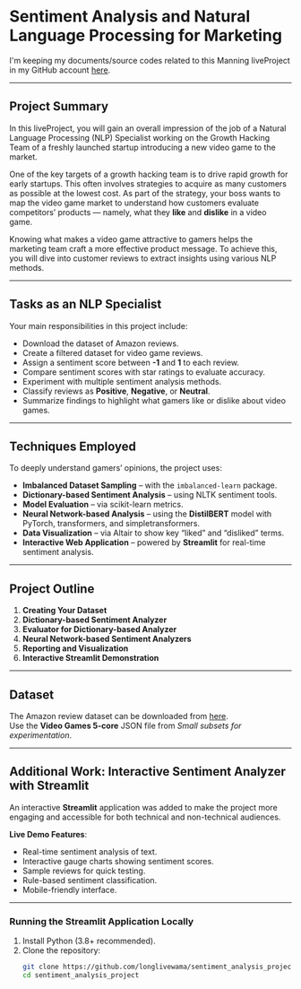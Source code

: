 # Sentiment Analysis and Natural Language Processing for Marketing

I'm keeping my documents/source codes related to this Manning liveProject in my GitHub account [here](https://github.com/longlivewama).

---

## Project Summary

In this liveProject, you will gain an overall impression of the job of a Natural Language Processing (NLP) Specialist working on the Growth Hacking Team of a freshly launched startup introducing a new video game to the market.  

One of the key targets of a growth hacking team is to drive rapid growth for early startups. This often involves strategies to acquire as many customers as possible at the lowest cost. As part of the strategy, your boss wants to map the video game market to understand how customers evaluate competitors’ products — namely, what they **like** and **dislike** in a video game.  

Knowing what makes a video game attractive to gamers helps the marketing team craft a more effective product message. To achieve this, you will dive into customer reviews to extract insights using various NLP methods.

---

## Tasks as an NLP Specialist

Your main responsibilities in this project include:

- Download the dataset of Amazon reviews.  
- Create a filtered dataset for video game reviews.  
- Assign a sentiment score between **-1** and **1** to each review.  
- Compare sentiment scores with star ratings to evaluate accuracy.  
- Experiment with multiple sentiment analysis methods.  
- Classify reviews as **Positive**, **Negative**, or **Neutral**.  
- Summarize findings to highlight what gamers like or dislike about video games.

---

## Techniques Employed

To deeply understand gamers’ opinions, the project uses:

- **Imbalanced Dataset Sampling** – with the `imbalanced-learn` package.  
- **Dictionary-based Sentiment Analysis** – using NLTK sentiment tools.  
- **Model Evaluation** – via scikit-learn metrics.  
- **Neural Network-based Analysis** – using the **DistilBERT** model with PyTorch, transformers, and simpletransformers.  
- **Data Visualization** – via Altair to show key “liked” and “disliked” terms.  
- **Interactive Web Application** – powered by **Streamlit** for real-time sentiment analysis.  

---

## Project Outline

1. **Creating Your Dataset**  
2. **Dictionary-based Sentiment Analyzer**  
3. **Evaluator for Dictionary-based Analyzer**  
4. **Neural Network-based Sentiment Analyzers**  
5. **Reporting and Visualization**  
6. **Interactive Streamlit Demonstration**

---

## Dataset

The Amazon review dataset can be downloaded from [here](https://nijianmo.github.io/amazon/index.html).  
Use the **Video Games 5-core** JSON file from *Small subsets for experimentation*.  

---

## Additional Work: Interactive Sentiment Analyzer with Streamlit

An interactive **Streamlit** application was added to make the project more engaging and accessible for both technical and non-technical audiences.  

**Live Demo Features**:
- Real-time sentiment analysis of text.  
- Interactive gauge charts showing sentiment scores.  
- Sample reviews for quick testing.  
- Rule-based sentiment classification.  
- Mobile-friendly interface.  

---

### Running the Streamlit Application Locally

1. Install Python (3.8+ recommended).  
2. Clone the repository:  
   ```bash
   git clone https://github.com/longlivewama/sentiment_analysis_project.git
   cd sentiment_analysis_project

